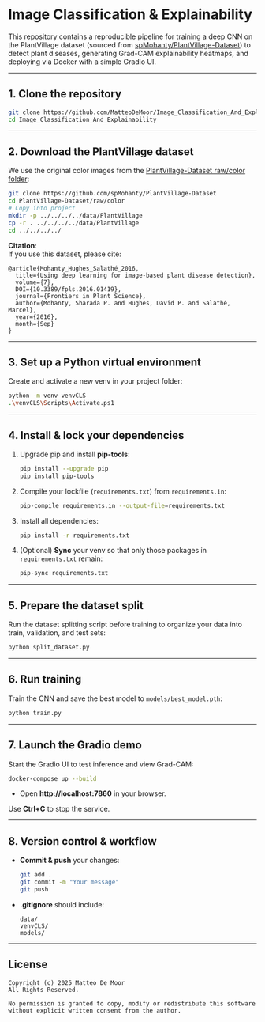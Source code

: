 # Image Classification & Explainability

This repository contains a reproducible pipeline for training a deep CNN on the PlantVillage dataset (sourced from [spMohanty/PlantVillage-Dataset](https://github.com/spMohanty/PlantVillage-Dataset/tree/master/raw/color)) to detect plant diseases, generating Grad-CAM explainability heatmaps, and deploying via Docker with a simple Gradio UI.

---

## 1. Clone the repository

```bash
git clone https://github.com/MatteoDeMoor/Image_Classification_And_Explainability
cd Image_Classification_And_Explainability
```

---

## 2. Download the PlantVillage dataset

We use the original color images from the [PlantVillage-Dataset raw/color folder](https://github.com/spMohanty/PlantVillage-Dataset/tree/master/raw/color):

```bash
git clone https://github.com/spMohanty/PlantVillage-Dataset
cd PlantVillage-Dataset/raw/color
# Copy into project
mkdir -p ../../../../data/PlantVillage
cp -r . ../../../../data/PlantVillage
cd ../../../../
```

**Citation**:  
If you use this dataset, please cite:  
```text
@article{Mohanty_Hughes_Salathé_2016,
  title={Using deep learning for image-based plant disease detection},
  volume={7},
  DOI={10.3389/fpls.2016.01419},
  journal={Frontiers in Plant Science},
  author={Mohanty, Sharada P. and Hughes, David P. and Salathé, Marcel},
  year={2016},
  month={Sep}
}
```

---

## 3. Set up a Python virtual environment

Create and activate a new venv in your project folder:

```bash
python -m venv venvCLS
.\venvCLS\Scripts\Activate.ps1
```

---

## 4. Install & lock your dependencies

1. Upgrade pip and install **pip-tools**:  
   ```bash
   pip install --upgrade pip
   pip install pip-tools
   ```
2. Compile your lockfile (`requirements.txt`) from `requirements.in`:  
   ```bash
   pip-compile requirements.in --output-file=requirements.txt
   ```
3. Install all dependencies:  
   ```bash
   pip install -r requirements.txt
   ```
4. (Optional) **Sync** your venv so that only those packages in `requirements.txt` remain:  
   ```bash
   pip-sync requirements.txt
   ```
---

## 5. Prepare the dataset split

Run the dataset splitting script before training to organize your data into train, validation, and test sets:

```bash
python split_dataset.py
```

---

## 6. Run training

Train the CNN and save the best model to `models/best_model.pth`:

```bash
python train.py
```

---

## 7. Launch the Gradio demo

Start the Gradio UI to test inference and view Grad-CAM:

```bash
docker-compose up --build
```

- Open **http://localhost:7860** in your browser.

Use **Ctrl+C** to stop the service.

---

## 8. Version control & workflow

- **Commit & push** your changes:
  ```bash
  git add .
  git commit -m "Your message"
  git push
  ```
- **.gitignore** should include:
  ```
  data/
  venvCLS/
  models/
  ```

---

## License

```text
Copyright (c) 2025 Matteo De Moor
All Rights Reserved.

No permission is granted to copy, modify or redistribute this software without explicit written consent from the author.
```
